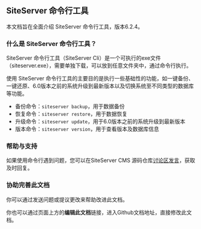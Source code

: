 ## SiteServer 命令行工具

本文档旨在全面介绍 SiteServer 命令行工具，版本6.2.4。

### 什么是 SiteServer 命令行工具？

SiteServer 命令行工具（SiteServer Cli）是一个可执行的exe文件（siteserver.exe），需要单独下载，可以放到任意文件夹中，通过命令行执行。

使用 SiteServer 命令行工具的主要目的是执行一些基础性的功能，如一键备份、一键还原、6.0版本之前的系统升级到最新版本以及切换系统至不同类型的数据库等功能。

- 备份命令：`siteserver backup`，用于数据备份
- 恢复命令：`siteserver restore`，用于数据恢复
- 升级命令：`siteserver update`，用于6.0版本之前的系统升级到最新版本
- 版本命令：`siteserver version`，用于查看版本及数据库信息

### 帮助与支持

如果使用命令行遇到问题，您可以在SiteServer CMS 源码仓库[讨论区发言](https://github.com/siteserver/cms/issues)，获取及时回复。

### 协助完善此文档

你可以通过发送问题或提议更改来帮助改进此文档。

你也可以通过页面上方的**编辑此文档**链接，进入Github文档地址，直接修改此文档。